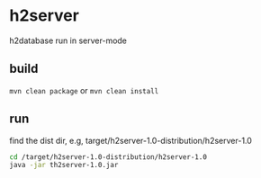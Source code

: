 # h2server

h2database run in server-mode

## build

`mvn clean package` or `mvn clean install`

## run

find the dist dir, e.g, target/h2server-1.0-distribution/h2server-1.0

```bash
cd /target/h2server-1.0-distribution/h2server-1.0
java -jar th2server-1.0.jar
```